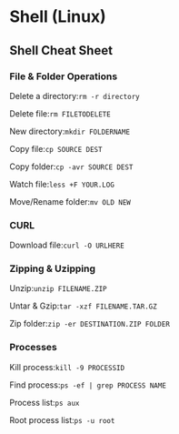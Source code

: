 # Shell \(Linux\)

## Shell Cheat Sheet

### File & Folder Operations

Delete a directory:`rm -r directory`

Delete file:`rm FILETODELETE`

New directory:`mkdir FOLDERNAME`

Copy file:`cp SOURCE DEST`

Copy folder:`cp -avr SOURCE DEST`

Watch file:`less +F YOUR.LOG`

Move/Rename folder:`mv OLD NEW`

### CURL

Download file:`curl -O URLHERE`

### Zipping & Uzipping

Unzip:`unzip FILENAME.ZIP`

Untar & Gzip:`tar -xzf FILENAME.TAR.GZ`

Zip folder:`zip -er DESTINATION.ZIP FOLDER`

### Processes

Kill process:`kill -9 PROCESSID`

Find process:`ps -ef | grep PROCESS NAME`

Process list:`ps aux`

Root process list:`ps -u root`

